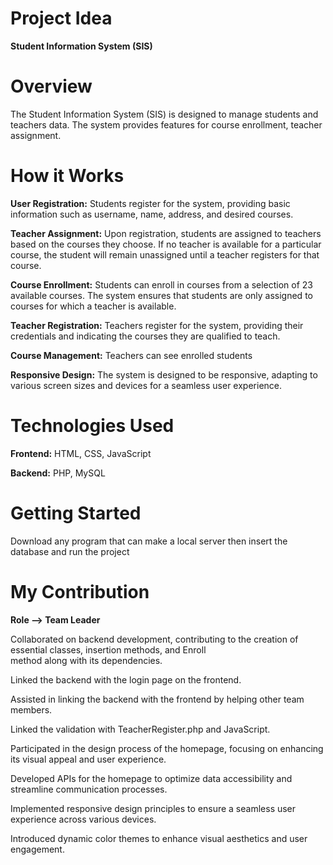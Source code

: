 # **Project Idea**
**Student Information System (SIS)**
# **Overview**

The Student Information System (SIS) is designed to manage students and teachers data. The system provides features for course enrollment, teacher assignment.

# **How it Works**
**User Registration:** Students register for the system, providing basic information such as username, name, address, and desired courses.

**Teacher Assignment:** Upon registration, students are assigned to teachers based on the courses they choose. If no teacher is available for a particular course, the student will remain unassigned until a teacher registers for that course.

**Course Enrollment:** Students can enroll in courses from a selection of 23 available courses. The system ensures that students are only assigned to courses for which a teacher is available.

**Teacher Registration:** Teachers register for the system, providing their credentials and indicating the courses they are qualified to teach.

**Course Management:** Teachers can see enrolled students

**Responsive Design:** The system is designed to be responsive, adapting to various screen sizes and devices for a seamless user experience.

# **Technologies Used**
**Frontend:** HTML, CSS, JavaScript

**Backend:** PHP, MySQL

# **Getting Started**

Download any program that can make a local server then insert the database and run the project


# My Contribution

**Role --> Team Leader**


  Collaborated on backend development, contributing to the creation of essential classes, insertion methods, and Enroll     
  method along with its dependencies.
  
  Linked the backend with the login page on the frontend.
  
  Assisted in linking the backend with the frontend by helping other team members.
  
  Linked the validation with TeacherRegister.php and JavaScript.
  
  Participated in the design process of the homepage, focusing on enhancing its visual appeal and user experience.
  
  Developed APIs for the homepage to optimize data accessibility and streamline communication processes.
  
  Implemented responsive design principles to ensure a seamless user experience across various devices.
  
  Introduced dynamic color themes to enhance visual aesthetics and user engagement.
